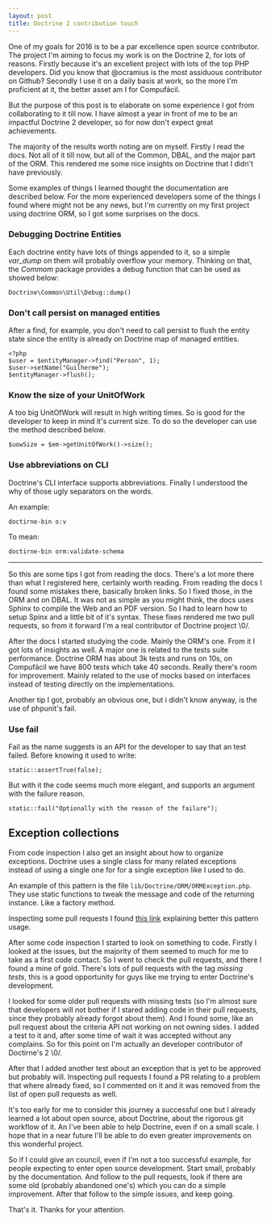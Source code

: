 ```yaml
---
layout: post
title: Doctrine 2 contribution touch
---
```


One of my goals for 2016 is to be a par excellence open source
contributor. The project I'm aiming to focus my work is on the Doctrine
2, for lots of reasons. Firstly because it's an excellent project with
lots of the top PHP developers. Did you know that @ocramius is the most
assiduous contributor on Github? Secondly I use it on a daily basis
at work, so the more I'm proficient at it, the better asset am I for
Compufácil.

But the purpose of this post is to elaborate on some experience I
got from collaborating to it till now. I have almost a year in
front of me to be an impactful Doctrine 2 developer, so for now
don't expect great achievements.

The majority of the results worth noting are on myself. Firstly I
read the docs. Not all of it till now, but all of the Common, 
DBAL, and the major part of the ORM. This rendered me some nice
insights on Doctrine that I didn't have previously.

Some examples of things I learned thought the documentation are
described below. For the more experienced developers some of the 
things I found where might not be any news, but I'm currently on my
first project using doctrine ORM, so I got some surprises on the
docs.

### Debugging Doctrine Entities

Each doctrine entity have lots of things appended to it, so a
simple  *var_dump* on them will probably overflow your memory.
Thinking on that, the *Commom* package provides a debug function
that can be used as showed below:

```
Doctrine\Common\Util\Debug::dump()
```

### Don't call persist on managed entities

After a find, for example, you don't need to call persist to flush
the entity state since the entity is already on Doctrine map of
managed entities.

```
<?php
$user = $entityManager->find("Person", 1);
$user->setName("Guilherme");
$entityManager->flush();
```

### Know the size of your UnitOfWork

A too big UnitOfWork will result in high writing times. So is good 
for the developer to keep in mind  it's current size. To do so the
developer can use the method described below.

```
$uowSize = $em->getUnitOfWork()->size();
```

### Use abbreviations on CLI

Doctrine's CLI interface supports abbreviations. Finally I
understood the why of those ugly separators on the words.

An example:

```
doctirne-bin o:v
```

To mean:

```
doctirne-bin orm:validate-schema
```

---


So this are some tips I got from reading the docs. There's a lot
more there than what I registered here, certainly worth reading.
From reading the docs I found some mistakes there, basically
broken links. So I fixed those, in the ORM and on DBAL. It was not
as simple as you might think, the docs uses Sphinx to compile the
Web and an PDF version. So I had to learn how to setup Spinx and a
little bit of it's syntax. These fixes rendered me two pull
requests, so from it forward I'm a real contributor of Doctrine
project \0/.


After the docs I started studying the code. Mainly the ORM's one.
From it I got lots of insights as well. A major one is related to
the tests suite performance. Doctrine ORM has about 3k tests and
runs on 10s, on Compufácil we have 800 tests which take 40
seconds. Really there's room for improvement. Mainly related to
the use of mocks based on interfaces instead of testing directly on
the implementations.

Another tip I got, probably an obvious one, but i didn't know
anyway, is the use of phpunit's fail.

### Use fail

Fail as the name suggests is an API for the developer to say that
an test failed. Before knowing it used to write:

```
static::assertTrue(false);
```

But with it the code seems much more elegant, and supports an
argument with the failure reason.

```
static::fail("Optionally with the reason of the failure");
```

## Exception collections


From code inspection I also get an insight about how to organize 
exceptions. Doctrine uses a single class for many related
exceptions instead of using a single one for for a single exception
like I used to do.

An example of this pattern is the file ``lib/Doctrine/ORM/ORMException.php``. They use static functions
to tweak the message and code of the returning instance. Like a 
factory method.

Inspecting some pull requests I found [this
link](http://rosstuck.com/formatting-exception-messages/) explaining
better this pattern usage.


After some code inspection I started to look on something to code.
Firstly I looked at the issues, but the majority of them seemed to
much for me to take as a first code contact.  So I went to check
the pull requests, and there I found a mine of gold. There's lots
of pull requests with the tag *missing tests*, this is a good
opportunity for guys like me trying to enter Doctrine's
development.

I looked for some older pull requests with missing tests (so I'm
almost sure that developers will not bother if I stared adding
code in their pull requests, since they probably already forgot
about them). And I found some, like an pull request about the
criteria API not working on not owning sides. I added a test to it
and, after some time of wait it was accepted without any
complains. So for this point on I'm actually an developer
contributor of Doctirne's 2 \0/.

After that I added another test about an exception that is yet to
be approved but probably will. Inspecting pull requests I found 
a PR relating to a problem that where already fixed, so I commented on
it and it was removed from the list of open pull requests as well.


It's too early for me to consider this journey a successful one but
I already learned a lot about open source, about Doctrine, about the
rigorous git workflow of it. An I've been able to help Doctrine, even if
on a small scale. I hope that in a near future I'll be able to do even
greater improvements on this wonderful project.

So if I could give an council, even if I'm not a too successful example, for people expecting to 
enter open source development. Start small, probably by the
documentation.  And follow to the pull requests, look if there are
some old (probably abandoned one's) which you can do a simple
improvement. After that follow to the simple issues, and keep
going.

That's it. Thanks for your attention.



